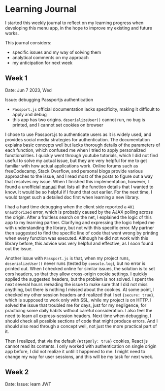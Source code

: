 # Learning Journal
I started this weekly journal to reflect on my learning progress when developing this menu app, in the hope to improve my existing and future works.

This journal considers:
- specific issues and my way of solving them
- analytical comments on my approach
- my anticipation for next week

## Week 1
Date: Jun 7 2023, Wed

Issue: debugging Passportjs authentication
- `Passport.js` official documentation lacks specificity, making it difficult to apply and debug
- this app has two origins. `deserializeUser()` cannot run, no bug is printed, and I cannot set cookies on browser

I chose to use Passport.js to authenticate users as it is widely used, and provides social media strategies for authentication. The documentation explains basic concepts well but lacks thorough details of the parameters of each function, which confused me when I tried to apply personalized functionalities. I quickly went through youtube tutorials, which I did not find useful to solve my actual issue, but they are very helpful for me to get familiar with how actual applications work. Online forums such as freeCodecamp, Stack Overflow, and personal blogs provide various approaches to the issue, and I read most of the posts to figure out a way that resolves my issue. When I finished this implementation, however, I found a unofficial [manual](https://github.com/jwalton/passport-api-docs#intro) that lists all the function details that I wanted to know. It would be so helpful if I found that out earlier. For the next time, I would target such a detailed doc first when learning a new library.

I had a hard time debugging when the client side reported a `401 Unauthorized` error, which is probably caused by the AJAX polling across the origin. After a fruitless search on the net, I explained the logic of this app to my learning partner. Clarifying and expressing the logic helped me with understanding the library, but not with this specific error. My partner then suggested to find the specific line of code that went wrong by printing when every function was executed. Although he did not work with this library before, this advice was very helpful and effective, as I soon found out the issue.

Another issue with `Passport.js` is that, when my project runs, `deserializeUser()` never runs (tested by `console.log`), but no error is printed out. When I checked online for similar issues, the solution is to set cors headers, so that they allow cross-origin cookie settings. I quickly applied the suggested headers, but the problem is not solved. I spent the next several hours rereading the issue to make sure that I did not miss anything, but there is nothing I missed about the cookies. At some point, I checked my other session headers and realized that I set `{secure: true}`, which is supposed to work only with SSL, while my project is on HTTP. I solved the issue that troubled me for days, just for my negligence, for practicing some daily habits without careful consideration. I also feel the need to learn all express-session headers. Next time when debugging, I should check all possible sections of code that might produce errors. And I should also read through a concept well, not just the more practical part of it.

Then I realized, that via the default `{HttpOnly: true}` cookies, React js cannot read its contents. I only worked with authentication on single origin app before, I did not realize it until it happened to me. I might need to change my way for user sessions, and this will be my task for next week.

## Week 2
Date:
Issue: learn JWT
